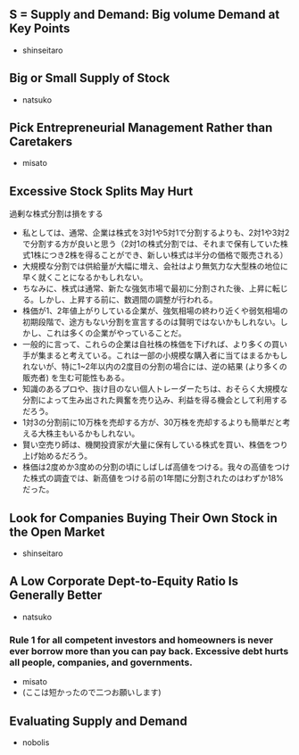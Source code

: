 ## S = Supply and Demand: Big volume Demand at Key Points

- shinseitaro

## Big or Small Supply of Stock

- natsuko

## Pick Entrepreneurial Management Rather than Caretakers

- misato

## Excessive Stock Splits May Hurt
過剰な株式分割は損をする

- 私としては、通常、企業は株式を3対1や5対1で分割するよりも、2対1や3対2で分割する方が良いと思う（2対1の株式分割では、それまで保有していた株式1株につき2株を得ることができ、新しい株式は半分の価格で販売される）
- 大規模な分割では供給量が大幅に増え、会社はより無気力な大型株の地位に早く就くことになるかもしれない。
- ちなみに、株式は通常、新たな強気市場で最初に分割された後、上昇に転じる。しかし、上昇する前に、数週間の調整が行われる。
- 株価が1、2年値上がりしている企業が、強気相場の終わり近くや弱気相場の初期段階で、途方もない分割を宣言するのは賢明ではないかもしれない。しかし、これは多くの企業がやっていることだ。
- 一般的に言って、これらの企業は自社株の株価を下げれば、より多くの買い手が集まると考えている。これは一部の小規模な購入者に当てはまるかもしれないが、特に1~2年以内の2度目の分割の場合には、逆の結果 (より多くの販売者) を生む可能性もある。
- 知識のあるプロや、抜け目のない個人トレーダーたちは、おそらく大規模な分割によって生み出された興奮を売り込み、利益を得る機会として利用するだろう。
- 1対3の分割前に10万株を売却する方が、30万株を売却するよりも簡単だと考える大株主もいるかもしれない。
- 賢い空売り師は、機関投資家が大量に保有している株式を買い、株価をつり上げ始めるだろう。
- 株価は2度めか3度めの分割の頃にしばしば高値をつける。我々の高値をつけた株式の調査では、新高値をつける前の1年間に分割されたのはわずか18%だった。
## Look for Companies Buying Their Own Stock in the Open Market

- shinseitaro

## A Low Corporate Dept-to-Equity Ratio Is Generally Better

- natsuko

###  Rule 1 for all competent investors and homeowners is never ever borrow more than you can pay back. Excessive debt hurts all people, companies, and governments. 

- misato
- (ここは短かったので二つお願いします)

## Evaluating Supply and Demand 

- nobolis




